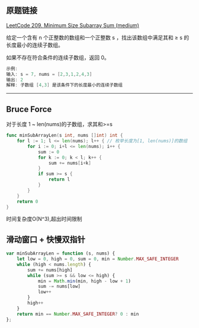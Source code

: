 ## 原题链接

[LeetCode 209. Minimum Size Subarray Sum (medium)](https://leetcode-cn.com/problems/minimum-size-subarray-sum/)

给定一个含有 n 个正整数的数组和一个正整数 s ，找出该数组中满足其和 ≥ s 的长度最小的连续子数组。

如果不存在符合条件的连续子数组，返回 0。

```cpp
示例: 
输入: s = 7, nums = [2,3,1,2,4,3]
输出: 2
解释: 子数组 [4,3] 是该条件下的长度最小的连续子数组
```

---

## Bruce Force

对于长度 1 ~ len(nums)的子数组，求其和>=s

```go
func minSubArrayLen(s int, nums []int) int {
	for l := 1; l <= len(nums); l++ { // 枚举长度为[1, len(nums)]的数组
		for i := 0; i+l <= len(nums); i++ {
			sum := 0
			for k := 0; k < l; k++ {
				sum += nums[i+k]
			}
			if sum >= s {
				return l
			}
		}
	}
	return 0
}
```

时间复杂度O(N^3),超出时间限制

## 滑动窗口 + 快慢双指针

```javascript
var minSubArrayLen = function (s, nums) {
    let low = 0, high = 0, sum = 0, min = Number.MAX_SAFE_INTEGER
    while (high < nums.length) {
        sum += nums[high]
        while (sum >= s && low <= high) {
            min = Math.min(min, high - low + 1)
            sum -= nums[low]
            low++
        }
        high++
    }
    return min == Number.MAX_SAFE_INTEGER? 0 : min
};
```



